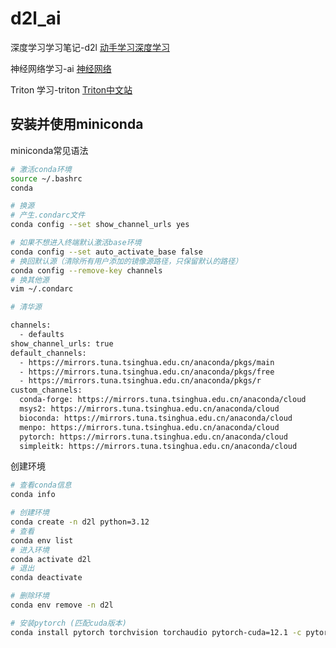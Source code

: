 # d2l_ai

深度学习学习笔记-d2l      [动手学习深度学习](https://zh-v2.d2l.ai/)

神经网络学习-ai 	         [神经网络](https://victorzhou.com/series/neural-networks-from-scratch/)

Triton 学习-triton               [Triton中文站](https://triton.hyper.ai/)

## 安装并使用miniconda

miniconda常见语法

```bash
# 激活conda环境
source ~/.bashrc
conda

# 换源
# 产生.condarc文件
conda config --set show_channel_urls yes

# 如果不想进入终端默认激活base环境
conda config --set auto_activate_base false
# 换回默认源（清除所有用户添加的镜像源路径，只保留默认的路径）
conda config --remove-key channels
# 换其他源
vim ~/.condarc
```

```bash
# 清华源

channels:
  - defaults
show_channel_urls: true
default_channels:
  - https://mirrors.tuna.tsinghua.edu.cn/anaconda/pkgs/main
  - https://mirrors.tuna.tsinghua.edu.cn/anaconda/pkgs/free
  - https://mirrors.tuna.tsinghua.edu.cn/anaconda/pkgs/r
custom_channels:
  conda-forge: https://mirrors.tuna.tsinghua.edu.cn/anaconda/cloud
  msys2: https://mirrors.tuna.tsinghua.edu.cn/anaconda/cloud
  bioconda: https://mirrors.tuna.tsinghua.edu.cn/anaconda/cloud
  menpo: https://mirrors.tuna.tsinghua.edu.cn/anaconda/cloud
  pytorch: https://mirrors.tuna.tsinghua.edu.cn/anaconda/cloud
  simpleitk: https://mirrors.tuna.tsinghua.edu.cn/anaconda/cloud
```

创建环境

```bash
# 查看conda信息
conda info 

# 创建环境
conda create -n d2l python=3.12
# 查看
conda env list
# 进入环境
conda activate d2l
# 退出
conda deactivate

# 删除环境
conda env remove -n d2l

# 安装pytorch (匹配cuda版本)
conda install pytorch torchvision torchaudio pytorch-cuda=12.1 -c pytorch -c nvidia
```
